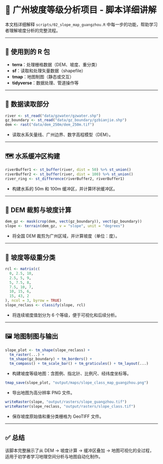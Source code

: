 # 📘 广州坡度等级分析项目 - 脚本详细讲解

本文档详细解释 `scripts/02_slope_map_guangzhou.R` 中每一步的功能，帮助学习者理解坡度分析的完整流程。

---

## 🧰 使用到的 R 包

- **terra**：处理栅格数据（DEM、坡度、重分类）
- **sf**：读取和处理矢量数据（shapefile）
- **tmap**：地图制图（静态或交互）
- **tidyverse**：数据处理、管道操作等

---

## 📂 数据读取部分

```r
river <- st_read("data/gzwater/gzwater.shp")
gz_boundary <- st_read("data/gz_boundary/gzbianjie.shp")
dem <- rast("data/dem_250m/dem_250m.tif")
```

- 读取水系矢量线、广州边界、数字高程模型（DEM）。

---

## 🗺️ 水系缓冲区构建

```r
riverBuffer1 <- st_buffer(river, dist = 50) %>% st_union()
riverBuffer2 <- st_buffer(river, dist = 100) %>% st_union()
river_ring <- st_difference(riverBuffer2, riverBuffer1)
```

- 构建水系的 50m 和 100m 缓冲区，并计算环状缓冲区。

---

## 🧭 DEM 裁剪与坡度计算

```r
dem_gz <- mask(crop(dem, vect(gz_boundary)), vect(gz_boundary))
slope <- terrain(dem_gz, v = "slope", unit = "degrees")
```

- 将全国 DEM 裁剪为广州区域，并计算坡度（单位：度）。

---

## 🧮 坡度等级重分类

```r
rcl <- matrix(c(
  0, 2.5, 10,
  2.5, 5, 9,
  5, 7.5, 8,
  7.5, 10, 7,
  10, 15, 6,
  15, 43, 2
), ncol = 3, byrow = TRUE)
slope_reclass <- classify(slope, rcl)
```

- 将连续坡度值划分为 6 个等级，便于可视化和后续分析。

---

## 🖼️ 地图制图与输出

```r
slope_plot <- tm_shape(slope_reclass) +
  tm_raster(...) +
  tm_shape(gz_boundary) + tm_borders() +
  tm_compass() + tm_scale_bar() + tm_graticules() + tm_layout(...)
```

- 构建坡度等级地图：含图例、指北针、比例尺、经纬度坐标等。

```r
tmap_save(slope_plot, "output/maps/slope_class_map_guangzhou.png")
```

- 导出地图为高分辨率 PNG 文件。

```r
writeRaster(slope, "output/rasters/slope_guangzhou.tif")
writeRaster(slope_reclass, "output/rasters/slope_class.tif")
```

- 保存坡度原始值和重分类栅格为 GeoTIFF 文件。

---

## ✅ 总结

该脚本完整展示了从 DEM → 坡度计算 → 缓冲区叠加 → 地图可视化的全过程，适用于初学者学习地理空间分析与地图自动化制作。